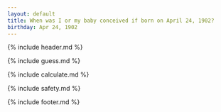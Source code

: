 ```yaml
---
layout: default
title: When was I or my baby conceived if born on April 24, 1902?
birthday: Apr 24, 1902
---
```


{% include header.md %}

{% include guess.md %}

{% include calculate.md %}

{% include safety.md %}

{% include footer.md %}



